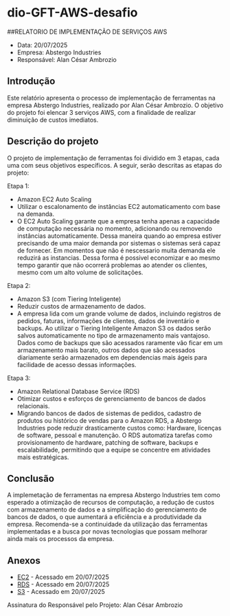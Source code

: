 # dio-GFT-AWS-desafio

##RELATORIO DE IMPLEMENTAÇÃO DE SERVIÇOS AWS

- Data: 20/07/2025
- Empresa: Abstergo Industries
- Responsável: Alan César Ambrozio

## Introdução
Este relatório apresenta o processo de implementação de ferramentas na empresa Abstergo Industries,  realizado por  Alan César Ambrozio. O objetivo do projeto foi elencar 3 serviços AWS, com a finalidade de realizar diminuição de custos imediatos.

## Descrição do projeto
O projeto de implementação de ferramentas foi dividido em 3 etapas, cada uma com seus objetivos específicos. A seguir, serão descritas as etapas do projeto:

Etapa 1: 
- Amazon EC2 Auto Scaling
- Utilizar o escalonamento de instâncias EC2 automaticamento com base na demanda.  
- O EC2 Auto Scaling garante que a empresa tenha apenas a capacidade de computação necessária no momento, adicionando ou removendo instâncias automaticamente. Dessa maneira quando ao empresa estiver precisando de uma maior demanda por sistemas o sistemas será capaz de fornecer. Em momentos que não é nescessario muita demanda ele reduzirá as instancias. Dessa forma é possivel economizar e ao mesmo tempo garantir que não ocorrerá problemas ao atender os clientes, mesmo com um alto volume de solicitações.

Etapa 2:
- Amazon S3 (com Tiering Inteligente)
- Reduzir custos de armazenamento de dados.
- A empresa lida com um grande volume de dados, incluindo registros de pedidos, faturas, informações de clientes, dados de inventário e backups. Ao utilizar o Tiering Inteligente Amazon S3 os dados serão salvos automaticamente no tipo de armazenamento mais vantajoso. Dados como de backups que são acessados raramente vão ficar em um armazenamento mais barato, outros dados que são acessados diariamente serão armazenados em dependencias mais ágeis para facilidade de acesso dessas informações. 

Etapa 3:
- Amazon Relational Database Service (RDS)
- Otimizar custos e esforços de gerenciamento de bancos de dados relacionais.
- Migrando bancos de dados de sistemas de pedidos, cadastro de produtos ou histórico de vendas para o Amazon RDS, a Abstergo Industries pode reduzir drasticamente custos como: Hardware, licenças de software, pessoal e manutenção. O RDS automatiza tarefas como provisionamento de hardware, patching de software, backups e escalabilidade, permitindo que a equipe se concentre em atividades mais estratégicas.


## Conclusão
A implemetação de ferramentas na empresa Abstergo Industries tem como esperado a otimização de recursos de computação, a redução de custos com armazenamento de dados e a simplificação do gerenciamento de bancos de dados, o que aumentará a eficiência e a produtividade da empresa. Recomenda-se a continuidade da utilização das ferramentas implementadas e a busca por novas tecnologias que possam melhorar ainda mais os processos da empresa.

## Anexos
- [EC2](https://aws.amazon.com/pt/ec2/autoscaling/) - Acessado em 20/07/2025
- [RDS](https://docs.aws.amazon.com/AmazonRDS/latest/UserGuide/Welcome.html) - Acessado em 20/07/2025
- [S3](https://docs.aws.amazon.com/AmazonS3/latest/userguide/Welcome.html) - Acessado em 20/07/2025


Assinatura do Responsável pelo Projeto:
Alan César Ambrozio
